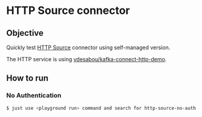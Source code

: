 # HTTP Source connector

## Objective

Quickly test [HTTP Source](https://docs.confluent.io/cloud/current/connectors/cc-http-source.html) connector using self-managed version.

The HTTP service is using [vdesabou/kafka-connect-http-demo](https://github.com/vdesabou/kafka-connect-http-demo).

## How to run


### No Authentication

```bash
$ just use <playground run> command and search for http-source-no-auth.sh in this folder
```
